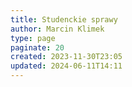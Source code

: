 ```yaml
---
title: Studenckie sprawy
author: Marcin Klimek
type: page
paginate: 20
created: 2023-11-30T23:05
updated: 2024-06-11T14:11
---
```


